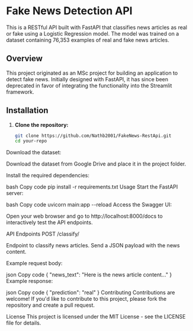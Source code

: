 # Fake News Detection API

This is a RESTful API built with FastAPI that classifies news articles as real or fake using a Logistic Regression model. The model was trained on a dataset containing 76,353 examples of real and fake news articles.

## Overview

This project originated as an MSc project for building an application to detect fake news. Initially designed with FastAPI, it has since been deprecated in favor of integrating the functionality into the Streamlit framework.

## Installation

1. **Clone the repository:**

   ```bash
   git clone https://github.com/Nathb2001/FakeNews-RestApi.git
   cd your-repo
Download the dataset:

Download the dataset from Google Drive and place it in the project folder.

Install the required dependencies:

bash
Copy code
pip install -r requirements.txt
Usage
Start the FastAPI server:

bash
Copy code
uvicorn main:app --reload
Access the Swagger UI:

Open your web browser and go to http://localhost:8000/docs to interactively test the API endpoints.

API Endpoints
POST /classify/

Endpoint to classify news articles. Send a JSON payload with the news content.

Example request body:

json
Copy code
{
  "news_text": "Here is the news article content..."
}
Example response:

json
Copy code
{
  "prediction": "real"
}
Contributing
Contributions are welcome! If you'd like to contribute to this project, please fork the repository and create a pull request.

License
This project is licensed under the MIT License - see the LICENSE file for details.
